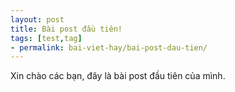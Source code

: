 ```yaml
---
layout: post
title: Bài post đầu tiên!
tags: [test,tag]
- permalink: bai-viet-hay/bai-post-dau-tien/
---
```


Xin chào các bạn, đây là bài post đầu tiên của mình.